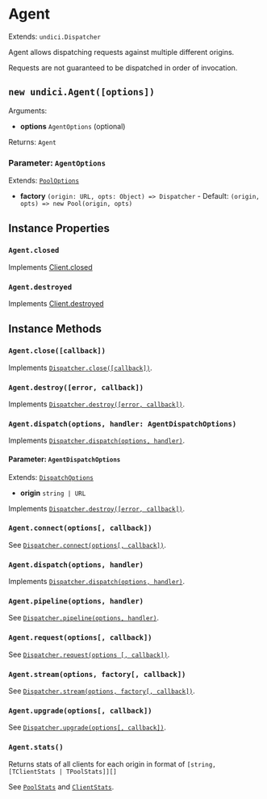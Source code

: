 # Agent

Extends: `undici.Dispatcher`

Agent allows dispatching requests against multiple different origins.

Requests are not guaranteed to be dispatched in order of invocation.

## `new undici.Agent([options])`

Arguments:

* **options** `AgentOptions` (optional)

Returns: `Agent`

### Parameter: `AgentOptions`

Extends: [`PoolOptions`](/docs/docs/api/Pool.md#parameter-pooloptions)

* **factory** `(origin: URL, opts: Object) => Dispatcher` - Default: `(origin, opts) => new Pool(origin, opts)`

## Instance Properties

### `Agent.closed`

Implements [Client.closed](/docs/docs/api/Client.md#clientclosed)

### `Agent.destroyed`

Implements [Client.destroyed](/docs/docs/api/Client.md#clientdestroyed)

## Instance Methods

### `Agent.close([callback])`

Implements [`Dispatcher.close([callback])`](/docs/docs/api/Dispatcher.md#dispatcherclosecallback-promise).

### `Agent.destroy([error, callback])`

Implements [`Dispatcher.destroy([error, callback])`](/docs/docs/api/Dispatcher.md#dispatcherdestroyerror-callback-promise).

### `Agent.dispatch(options, handler: AgentDispatchOptions)`

Implements [`Dispatcher.dispatch(options, handler)`](/docs/docs/api/Dispatcher.md#dispatcherdispatchoptions-handler).

#### Parameter: `AgentDispatchOptions`

Extends: [`DispatchOptions`](/docs/docs/api/Dispatcher.md#parameter-dispatchoptions)

* **origin** `string | URL`

Implements [`Dispatcher.destroy([error, callback])`](/docs/docs/api/Dispatcher.md#dispatcherdestroyerror-callback-promise).

### `Agent.connect(options[, callback])`

See [`Dispatcher.connect(options[, callback])`](/docs/docs/api/Dispatcher.md#dispatcherconnectoptions-callback).

### `Agent.dispatch(options, handler)`

Implements [`Dispatcher.dispatch(options, handler)`](/docs/docs/api/Dispatcher.md#dispatcherdispatchoptions-handler).

### `Agent.pipeline(options, handler)`

See [`Dispatcher.pipeline(options, handler)`](/docs/docs/api/Dispatcher.md#dispatcherpipelineoptions-handler).

### `Agent.request(options[, callback])`

See [`Dispatcher.request(options [, callback])`](/docs/docs/api/Dispatcher.md#dispatcherrequestoptions-callback).

### `Agent.stream(options, factory[, callback])`

See [`Dispatcher.stream(options, factory[, callback])`](/docs/docs/api/Dispatcher.md#dispatcherstreamoptions-factory-callback).

### `Agent.upgrade(options[, callback])`

See [`Dispatcher.upgrade(options[, callback])`](/docs/docs/api/Dispatcher.md#dispatcherupgradeoptions-callback).

### `Agent.stats()`

Returns stats of all clients for each origin in format of `[string, [TClientStats | TPoolStats]][]`

See [`PoolStats`](/docs/docs/api/PoolStats.md) and [`ClientStats`](/docs/docs/api/ClientStats.md).
